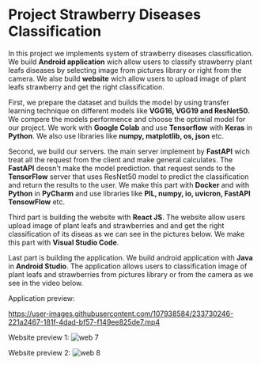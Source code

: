 # Project Strawberry Diseases Classification

In this project we implements system of strawberry diseases classification. 
We build **Android application** wich allow users to classify strawberry plant leafs diseases by selecting image from pictures library or right from the camera.
We alse build **website** wich allow users to upload image of plant leafs strawberry and get the right classification.

First, we prepare the dataset and builds the model by using transfer learning technique on different models like **VGG16, VGG19 and ResNet50.**
We compere the models performence and choose the optimial model for our project.
We work with **Google Colab** and use **Tensorflow** with **Keras** in **Python**.
We also use libraries like **numpy, matplotlib, os, json** etc.

Second, we build our servers. the main server implement by **FastAPI** wich treat all the request from the client and make general calculates.
The **FastAPI** deosn't make the model prediction. that request sends to the **TensorFlow** server that uses ResNet50 model to predict the classification and return the results to the user.
We make this part with **Docker** and with **Python** in **PyCharm** and use libraries like **PIL, numpy, io, uvicron, FastAPI TensowFlow** etc.

Third part is building the website with **React JS**. 
The website allow users upload image of plant leafs and strawberries and  and get the right classification of its diseas as we can see in the pictures below. 
We make this part with **Visual Studio Code**.

Last part is building the application.
We build android application with **Java** in **Android Studio**.
The application allows users to classification image of plant leafs and strawberries from pictures library or from the camera as we see in the video below.

Application preview:

https://user-images.githubusercontent.com/107938584/233730246-221a2467-181f-4dad-bf57-f149ee825de7.mp4



Website preview 1:
![web 7](https://user-images.githubusercontent.com/107938584/233727314-94c2b512-7465-417d-a9bb-2bedfc0622eb.jpg)


Website preview 2:
![web 8](https://user-images.githubusercontent.com/107938584/233727344-8c8e2b12-e4f0-4784-afc8-2d1e7283ae05.jpg)



